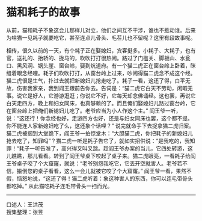 # 猫和耗子的故事

从前，猫和耗子不象这会儿那样儿对立，他们之间互不干涉，谁也不惹动谁。后来为啥猫一见耗子就要吃它，甚至连点儿骨头、毛茬儿也不留呢？这里有段故事呢。

相传，很久以前的一天，有个耗子正在娶媳妇，宾客挺多。小耗子、大耗子，也有官，送礼的、抬轿的、拢马的，吹吹打打很热闹。路过了门槛关、脚板山、水瓮口、黑风洞、锅头崖、窗台岭，娶到炕道府。有一个猫二虎正在窗台岭上卧着，眯缝着眼念经哩。耗子们吹吹打打，从窗台岭上过来，吵闹得猫二虎念不成这个经。猫二虎很是生气，扑过去就把新媳妇儿抢走吃了。耗子一看，这还了得，白平无故，伤害我家亲，我到阎王跟前告你去。告词是：“猫二虎它白天不劳动，闲暇无事。说它是好人，它游游逛逛；你说它不好，它每天却念佛诵经。这也罢，再说它白天走四方，晚上和妇女同床，也真够赖的了。而且俺们娶媳妇儿路过窗台岭，它在窗台岭上把俺们新媳妇儿吃了。老爷应当为小人作这个主。” 阎王爷一听，说：“这还行！你念经也好，走游四方也好，还是与妇女同床也罢，这个都不提。你不能连人家新媳妇吃了么，这还象个话哩？” 说完就命手下去捉拿猫二虎归案。猫二虎被捆到大堂跪下，阎王爷一拍惊堂木：“大胆猫二虎，你把耗子的新媳妇儿抢去吃了，知罪吗”？猫二虎一听是耗子告它了，就如实招供说：“是我吃的，我知罪！“耗子一听告准了，高兴得又叫又跳。趁阎王爷办案的当儿，它四处转游，这儿瞧瞧，那儿看看。转到了阎王爷桌下咬起了桌子来。猫二虎眼亮，一看耗子给阎王爷桌子咬了个大窟窿，就说：“老爷别怨我吃它，它丟开空就害人。老爷若不信，搬倒您的桌子看看，这么一会儿就被它咬了个大窟窿。” 阎王爷一看，果然不假，恼怒地说，“这还了得！猫二虎听着：象这种害人的东西，你可以连毛带骨头都吃掉。” 从此猫吃耗子连毛带骨头一扫而光。

---

口述人：王洪茂  
搜集整理：张昱